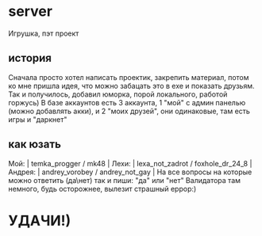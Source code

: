 # server
Игрушка, пэт проект
## история
Сначала просто хотел написать проектик, закрепить материал, потом ко мне пришла идея, что
можно забацать это в exe и показать друзьям.
Так и получилось, добавил юморка, порой локального, работой горжусь)
В базе аккаунтов есть 3 аккаунта, 1 "мой" с админ панелью (можно добавлять акки), и 2 "моих друзей", они одинаковые, там есть игры и "даркнет"
## как юзать
Мой: | temka_progger / mk48 |
Лехи: | lexa_not_zadrot / foxhole_dr_24_8 |
Андрея: | andrey_vorobey / andrey_not_gay |
На все вопросы на которые можно ответить (да\нет) так и пиши: "да" или "нет"
Валидатора там немного, будь осторожнее, вылезит страшный еррор:)
# УДАЧИ!)